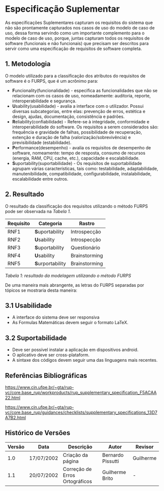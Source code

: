 # Especificação Suplementar
As especificações Suplementares capturam os requisitos do sistema que não são prontamente capturados nos casos de uso do modelo
de caso de uso, dessa forma servindo como um importante complemento para o modelo de caso de uso, porque, juntas capturam todos os
requisitos de software (funcionais e não funcionais) que precisam ser descritos para servir como uma especificação de requisitos de software
completa.

## 1. Metodologia
O modelo utilizado para a classificação dos atributos do requisitos de software é o FURPS, que é um acrônimo para:
- **F**uncionality(funcionalidade)  - especifica as funcionalidades que não se relacionam com os casos de uso, nomeadamente: auditoria,
reporte, interoperabilidade e segurança.
- **U**sability(usabilidade)  - avalia a interface com o utilizador. Possui diversas subcategorias, entre elas: prevenção de erros, estética
e design, ajudas, documentação, consistência e padrões.
- **R**eliability(confiabilidade) - Refere-se à integridade, conformidade e interoperabilidade do software. Os requisitos a serem considerados são:
frequência e gravidade de falhas, possibilidade de recuperação, extenção e duração de falha (valorização/sobrevivência) e previsibilidade
  (estabilidade).
- **P**erformance(desempenho) - avalia os requisitos de desempenho de software, nomeamente: tempo de resposta, consumo de recursos (energia, RAM, CPU, cache, etc.),
capacidade e escalabilidade.
- **S**uportability(suportabilidade) - Os requisitos de suportabilidade agrupam várias características, tais como: testabilidade, adaptabilidade, manutenibilidade,
compatibilidade, configurabilidade, instalabilidade, escalabilidade entre outros.

## 2. Resultado
O resultado da classificação dos requisitos utilizando o método FURPS pode ser observada na _Tabela 1_.

| Requisito | Categoria          | Rastro         |
|-----------|--------------------|----------------|
| RNF1      | **S**uportability  | Introspecção   |
| RNF2      | **U**sability      | Introspecção   |
| RNF3      | **S**uportability  | Questionário   |
| RNF4      | **U**sability      | Brainstorming  |
| RNF5      | **S**urportability | Brainstorming  |
 
_Tabela 1: resultado da modelagem utilizando o método FURPS_

De uma maneira mais abrangente, as letras do FURPS separadas por tópicos se mostraria desta maneira:

## 3.1 Usabilidade
- A interface do sistema deve ser responsiva
- As Formulas Matemáticas devem seguir o formato LaTeX.

## 3.2 Suportabilidade
- Deve ser possível instalar a aplicação em dispositivos android.
- O aplicativo deve ser cross-plataform.
- A sintaxe dos códigos devem seguir uma das linguagens mais recentes.	

## Referências Bibliográficas
https://www.cin.ufpe.br/~gta/rup-vc/core.base_rup/workproducts/rup_supplementary_specification_F5ACAA22.html

https://www.cin.ufpe.br/~gta/rup-vc/core.base_rup/guidances/checklists/supplementary_specifications_13D7A7B2.html

## Histórico de Versões

| Versão  | Data       | Descrição                      | Autor             | Revisor   |
|---------|------------|--------------------------------|-------------------|-----------|
| 1.0     | 17/07/2002 | Criação da página              | Bernardo Pissutti | Guilherme |
| 1.1     | 20/07/2002 | Correção de Erros Ortográficos | Guilherme Brito   | -         |
